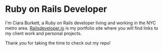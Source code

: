 # Ruby on Rails Developer

I'm Ciara Burkett, a Ruby on Rails developer living and working in the NYC metro area.  [Railsdeveloper.io](http://www.railsdeveloper.io) is my portfolio site where you will find links to my client work and personal projects.

Thank you for taking the time to check out my repo!
